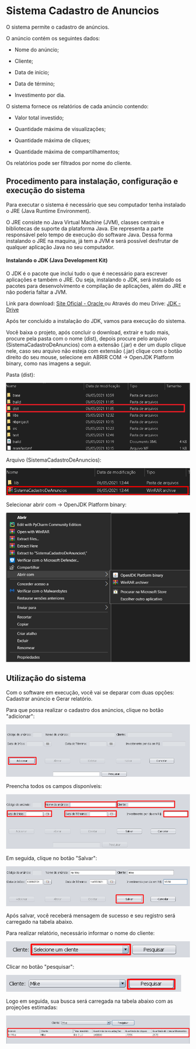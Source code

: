 # Sistema Cadastro de Anuncios

O sistema permite o cadastro de anúncios.

O anúncio contém os seguintes dados:

- Nome do anúncio;

- Cliente;

- Data de início;

- Data de término;

- Investimento por dia.

O sistema fornece os relatórios de cada anúncio contendo:

- Valor total investido;

- Quantidade máxima de visualizações;

- Quantidade máxima de cliques;

- Quantidade máxima de compartilhamentos;

Os relatórios pode ser filtrados por nome do cliente.


## Procedimento para instalação, configuração e execução do sistema

Para executar o sistema é necessário que seu computador tenha instalado o JRE (Java Runtime Environment).

O JRE consiste no Java Virtual Machine (JVM), classes centrais e bibliotecas de suporte da plataforma Java. Ele representa a parte responsável pelo tempo de execução do software Java. Dessa forma instalando o JRE na maquina, já tem a JVM e será possível desfrutar de qualquer aplicação Java no seu computador.


#### Instalando o JDK (Java Development Kit)

O JDK é o pacote que inclui tudo o que é necessário para escrever aplicações e também o JRE. Ou seja, instalando o JDK, será instalado os pacotes para desenvolvimento e compilação de aplicações, além do JRE e não poderia faltar a JVM.

Link para download: [ Site Oficial - Oracle ](https://www.oracle.com/java/technologies/javase-downloads.html)
ou
Através do meu Drive: [JDK - Drive](https://drive.google.com/file/d/1f6lVIjaXHSvQq6-LDrMDNyfZa-4JRjRb/view?usp=sharing)


Após ter concluido a instalação do JDK, vamos para execução do sistema.


Você baixa o projeto, após concluir o download, extrair e tudo mais, procure pela pasta com o nome (dist), depois procure pelo arquivo (SistemaCadastroDeAnuncios) com a extensão (.jar) e der um duplo clique nele, caso seu arquivo não esteja com extensão (.jar) clique com o botão direito do seu mouse, selecione em ABRIR COM -> OpenJDK Platform binary, como nas imagens a seguir.

Pasta (dist):

![](https://github.com/KallSnake/sistemaCadastroDeAnuncios/blob/main/img/Abrir%20Projeto%201.png)


Arquivo (SistemaCadastroDeAnuncios):

![](https://github.com/KallSnake/sistemaCadastroDeAnuncios/blob/main/img/Abrir%20Projeto%202.png)


Selecionar abrir com -> OpenJDK Platform binary:

![](https://github.com/KallSnake/sistemaCadastroDeAnuncios/blob/main/img/Abrir%20Projeto%203.png)



## Utilização do sistema

Com o software em execução, você vai se deparar com duas opções: Cadastrar anúncio e Gerar relatório.

Para que possa realizar o cadastro dos anúncios, clique no botão "adicionar":

![](https://github.com/KallSnake/sistemaCadastroDeAnuncios/blob/main/img/Abrir%20Projeto%204.png)


Preencha todos os campos disponíveis:

![](https://github.com/KallSnake/sistemaCadastroDeAnuncios/blob/main/img/Abrir%20Projeto%205.png)


Em seguida, clique no botão "Salvar":

![](https://github.com/KallSnake/sistemaCadastroDeAnuncios/blob/main/img/Abrir%20Projeto%206.png)


Após salvar, você receberá mensagem de sucesso e seu registro será carregado na tabela abaixo.


Para realizar relatório, necessário informar o nome do cliente:

![](https://github.com/KallSnake/sistemaCadastroDeAnuncios/blob/main/img/Abrir%20Projeto%207.png)


Clicar no botão "pesquisar":

![](https://github.com/KallSnake/sistemaCadastroDeAnuncios/blob/main/img/Abrir%20Projeto%208.png)


Logo em seguida, sua busca será carregada na tabela abaixo com as projeções estimadas:

![](https://github.com/KallSnake/sistemaCadastroDeAnuncios/blob/main/img/Abrir%20Projeto%209.png)
